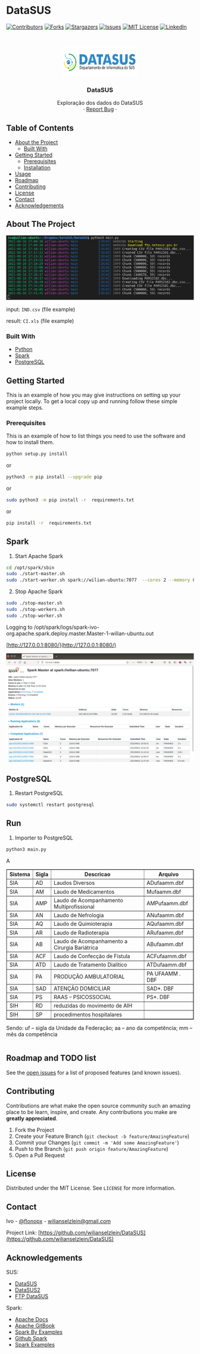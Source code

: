 # DataSUS

<!--
*** Thanks for checking out this README Template. If you have a suggestion that would
*** make this better, please fork the repo and create a pull request or simply open
*** an issue with the tag "enhancement".
*** Thanks again! Now go create something AMAZING! :D
-->


<!-- PROJECT SHIELDS -->
<!--
*** I'm using markdown "reference style" links for readability.
*** Reference links are enclosed in brackets [ ] instead of parentheses ( ).
*** See the bottom of this document for the declaration of the reference variables
*** for contributors-url, forks-url, etc. This is an optional, concise syntax you may use.
*** https://www.markdownguide.org/basic-syntax/#reference-style-links
-->
[![Contributors][contributors-shield]][contributors-url]
[![Forks][forks-shield]][forks-url]
[![Stargazers][stars-shield]][stars-url]
[![Issues][issues-shield]][issues-url]
[![MIT License][license-shield]][license-url]
[![LinkedIn][linkedin-shield]][linkedin-url]



<!-- PROJECT LOGO -->
<br />
<p align="center">
  <a href="https://github.com/wilianselzlein/DataSUS">
    <img src="https://raw.githubusercontent.com/wilianselzlein/DataSUS/master/imgs/datasus.png" alt="Logo" width="200" height="80">
  </a>

  <h3 align="center">DataSUS</h3>

  <p align="center">
    Exploração dos dados do DataSUS
    <br />
    ·
    <a href="https://github.com/wilianselzlein/DataSUS/issues">Report Bug</a>
    ·
  </p>
</p>



<!-- TABLE OF CONTENTS -->
## Table of Contents

* [About the Project](#about-the-project)
  * [Built With](#built-with)
* [Getting Started](#getting-started)
  * [Prerequisites](#prerequisites)
  * [Installation](#installation)
* [Usage](#usage)
* [Roadmap](#roadmap)
* [Contributing](#contributing)
* [License](#license)
* [Contact](#contact)
* [Acknowledgements](#acknowledgements)



<!-- ABOUT THE PROJECT -->
## About The Project

[![Product Name Screen Shot][product-screenshot]](https://github.com/wilianselzlein/DataSUS)

input:  `IND.csv` (file example)

result:  `CI.xls` (file example)

### Built With

* [Python](https://python.org)
* [Spark](https://spark.apache.org/)
* [PostgreSQL](https://postgresql.org/)

<!-- GETTING STARTED -->
## Getting Started

This is an example of how you may give instructions on setting up your project locally.
To get a local copy up and running follow these simple example steps.

### Prerequisites

This is an example of how to list things you need to use the software and how to install them.

```sh
python setup.py install
```
or 
```sh
python3 -m pip install --upgrade pip
```
or 
```sh
sudo python3 -m pip install -r  requirements.txt 
```
or 
```sh
pip install -r  requirements.txt
```

<!-- USAGE EXAMPLES -->
## Spark


1. Start Apache Spark

```sh
cd /opt/spark/sbin
sudo ./start-master.sh
sudo ./start-worker.sh spark://wilian-ubuntu:7077  --cores 2 --memory 8g
```

2. Stop Apache Spark

```sh
sudo ./stop-master.sh 
sudo ./stop-workers.sh
sudo ./stop-worker.sh
```

Logging to /opt/spark/logs/spark-ivo-org.apache.spark.deploy.master.Master-1-wilian-ubuntu.out

[http://127.0.0.1:8080/](http://127.0.0.1:8080/)

[![Spark Screen Shot][spark-screenshot]](https://github.com/wilianselzlein/DataSUS)

## PostgreSQL

1. Restart PostgreSQL

```sh
sudo systemctl restart postgresql
```

## Run

1. Importer to PostgreSQL

```sh
python3 main.py
```

<div style="max-height:1000px;max-width:1500px;overflow:auto;">
<table border="1" class="dataframe">
  <thead>
    <tr>
      <th>Sistema</th>
      <th style="text-align: ceenter;">Sigla</th>
      <th>Descricao</th>
      <th>Arquivo</th>
    </tr>
  </thead>
  <tbody>
    <tr><td>SIA</td><td>AD</td><td>Laudos Diversos</td><td>ADufaamm.dbf</td></tr>
    <tr><td>SIA</td><td>AM</td><td>Laudo de Medicamentos</td>A<td>Mufaamm.dbf</td></tr>
    <tr><td>SIA</td><td>AMP</td><td>Laudo de Acompanhamento Multiprofissional</td><td>AMPufaamm.dbf</td></tr>
    <tr><td>SIA</td><td>AN</td><td>Laudo de Nefrologia</td><td>ANufaamm.dbf</td></tr>
    <tr><td>SIA</td><td>AQ</td><td>Laudo de Quimioterapia</td><td>AQufaamm.dbf</td></tr>
    <tr><td>SIA</td><td>AR</td><td>Laudo de Radioterapia</td><td>ARufaamm.dbf</td></tr>
    <tr><td>SIA</td><td>AB</td><td>Laudo de Acompanhamento a Cirurgia Bariátrica</td><td>ABufaamm.dbf</td></tr>
    <tr><td>SIA</td><td>ACF</td><td>Laudo de Confecção de Fístula</td><td>ACFufaamm.dbf</td></tr>
    <tr><td>SIA</td><td>ATD</td><td>Laudo de Tratamento Dialítico</td><td>ATDufaamm.dbf</td></tr>
    <tr><td>SIA</td><td>PA</td><td>PRODUÇÃO AMBULATORIAL</td><td>PA UFAAMM . DBF</td></td></tr>
    <tr><td>SIA</td><td>SAD</td><td>ATENÇÃO DOMICILIAR</td><td>SAD*. DBF</td></td></tr>
    <tr><td>SIA</td><td>PS</td><td>RAAS – PSICOSSOCIAL</td><td>PS*. DBF</td></td></tr>
    <tr><td>SIH</td><td>RD</td><td>reduzidas do movimento de AIH</td><td></td></tr>
    <tr><td>SIH</td><td>SP</td><td>procedimentos hospitalares</td><td></td></tr>
  </tbody>
</table>
<p>Sendo: uf – sigla da Unidade da Federação; aa – ano da competência; mm – mês da competência</p>
</div>

<!-- ROADMAP -->
## Roadmap and TODO list

See the [open issues](https://github.com/wilianselzlein/DataSUS/issues) for a list of proposed features (and known issues).


<!-- CONTRIBUTING -->
## Contributing

Contributions are what make the open source community such an amazing place to be learn, inspire, and create. Any contributions you make are **greatly appreciated**.

1. Fork the Project
2. Create your Feature Branch (`git checkout -b feature/AmazingFeature`)
3. Commit your Changes (`git commit -m 'Add some AmazingFeature'`)
4. Push to the Branch (`git push origin feature/AmazingFeature`)
5. Open a Pull Request



<!-- LICENSE -->
## License

Distributed under the MIT License. See `LICENSE` for more information.



<!-- CONTACT -->
## Contact

Ivo - [@flonopx](https://twitter.com/flonopx) - wilianselzlein@gmail.com

Project Link: [https://github.com/wilianselzlein/DataSUS](https://github.com/wilianselzlein/DataSUS)



<!-- ACKNOWLEDGEMENTS -->
## Acknowledgements
SUS:
* [DataSUS](https://datasus.saude.gov.br/)
* [DataSUS2](https://www2.datasus.gov.br/DATASUS/index.php)
* [FTP DataSUS](ftp://ftp.datasus.gov.br/dissemin/publicos/)

Spark:
* [Apache Docs](https://spark.apache.org/docs/latest/quick-start.html)
* [Apache GitBook](https://mallikarjuna_g.gitbooks.io/spark/)
* [Spark By Examples](https://sparkbyexamples.com/spark/)
* [Github Spark](https://github.com/apache/spark/)
* [Spark Examples](http://spark.apache.org/examples.html)


<!-- MARKDOWN LINKS & IMAGES -->
<!-- https://www.markdownguide.org/basic-syntax/#reference-style-links -->
[contributors-shield]: https://img.shields.io/github/contributors/othneildrew/Best-README-Template.svg?style=flat-square
[contributors-url]: https://github.com/wilianselzlein/DataSUS/graphs/contributors
[forks-shield]: https://img.shields.io/github/forks/othneildrew/Best-README-Template.svg?style=flat-square
[forks-url]: https://github.com/wilianselzlein/DataSUS/network/members
[stars-shield]: https://img.shields.io/github/stars/othneildrew/Best-README-Template.svg?style=flat-square
[stars-url]: https://github.com/wilianselzlein/DataSUS/stargazers
[issues-shield]: https://img.shields.io/github/issues/othneildrew/Best-README-Template.svg?style=flat-square
[issues-url]: https://github.com/wilianselzlein/DataSUS/issues
[license-shield]: https://img.shields.io/github/license/othneildrew/Best-README-Template.svg?style=flat-square
[license-url]: https://github.com/wilianselzlein/DataSUS/blob/master/LICENSE.txt
[linkedin-shield]: https://img.shields.io/badge/-LinkedIn-black.svg?style=flat-square&logo=linkedin&colorB=555
[linkedin-url]: https://linkedin.com/in/wilianselzlein
[product-screenshot]: https://raw.githubusercontent.com/wilianselzlein/DataSUS/master/imgs/import.jpeg
[spark-screenshot]: https://raw.githubusercontent.com/wilianselzlein/DataSUS/master/imgs/spark.png
